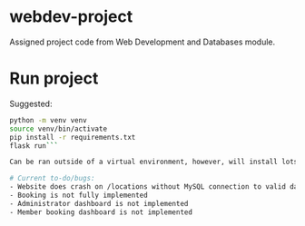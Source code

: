 # webdev-project

Assigned project code from Web Development and Databases module.

# Run project

Suggested:

```bash
python -m venv venv
source venv/bin/activate
pip install -r requirements.txt
flask run```

Can be ran outside of a virtual environment, however, will install lots of flask requirements to your system.

# Current to-do/bugs:
- Website does crash on /locations without MySQL connection to valid database
- Booking is not fully implemented
- Administrator dashboard is not implemented
- Member booking dashboard is not implemented
